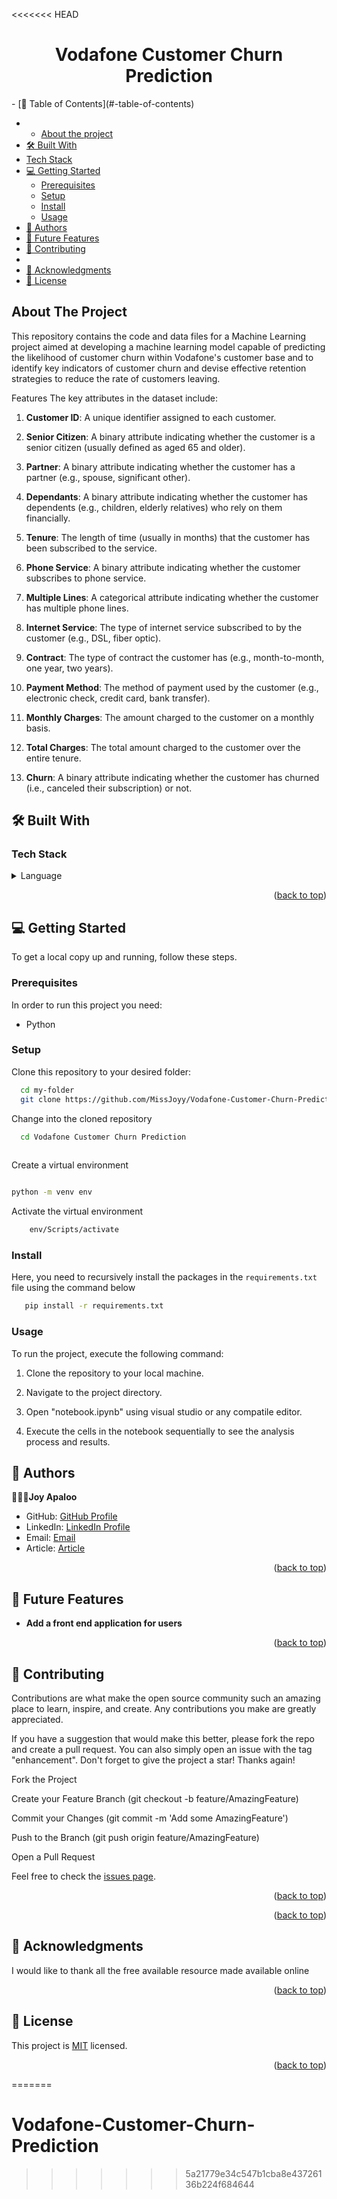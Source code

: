 <<<<<<< HEAD

<a name="readme-top"></a>

<div align="center">
<h1><b> Vodafone Customer Churn Prediction </b></h1>
</div>
<!-- TABLE OF CONTENTS -->
- [📗 Table of Contents](#-table-of-contents)

- - [About the project ](#about-the-project-)
 - [🛠 Built With ](#-built-with-)
  - [Tech Stack ](#tech-stack-)
  - [💻 Getting Started ](#-getting-started-)
    - [Prerequisites](#prerequisites)
    - [Setup](#setup)
    - [Install](#install)
    - [Usage](#usage)
  - [👥 Authors ](#-authors-)
  - [🔭 Future Features ](#-future-features-)
  - [🤝 Contributing ](#-contributing-)
  - 
  - [🙏 Acknowledgments ](#-acknowledgments-)
  - [📝 License ](#-license-)

<!-- ABOUT THE PROJECT -->
## About The Project


This repository contains the code and data files for a Machine Learning project aimed at  developing a machine learning model capable of predicting the likelihood of customer churn within Vodafone's customer base and to identify key indicators of customer churn and devise effective retention strategies to reduce the rate of customers leaving. 

Features
The key attributes in the dataset include:

1. **Customer ID**: A unique identifier assigned to each customer. 

2. **Senior Citizen**: A binary attribute indicating whether the customer is a senior citizen (usually defined as aged 65 and older).

3. **Partner**: A binary attribute indicating whether the customer has a partner (e.g., spouse, significant other).

4. **Dependants**: A binary attribute indicating whether the customer has dependents (e.g., children, elderly relatives) who rely on them financially.

5. **Tenure**: The length of time (usually in months) that the customer has been subscribed to the service.

6. **Phone Service**: A binary attribute indicating whether the customer subscribes to phone service.

7. **Multiple Lines**: A categorical attribute indicating whether the customer has multiple phone lines.

8. **Internet Service**: The type of internet service subscribed to by the customer (e.g., DSL, fiber optic).

9. **Contract**: The type of contract the customer has (e.g., month-to-month, one year, two years).

10. **Payment Method**: The method of payment used by the customer (e.g., electronic check, credit card, bank transfer).

11. **Monthly Charges**: The amount charged to the customer on a monthly basis.

12. **Total Charges**: The total amount charged to the customer over the entire tenure.

13. **Churn**: A binary attribute indicating whether the customer has churned (i.e., canceled their subscription) or not.



## 🛠 Built With <a name="built-with"></a>

### Tech Stack <a name="tech-stack"></a>



<details>
<summary>Language</summary>
  <ul>
    <li><a href="">Python</a></li>
  </ul>
</details>

<p align="right">(<a href="#readme-top">back to top</a>)</p>
<!-- Features -->














<!-- GETTING STARTED -->

## 💻 Getting Started <a name="getting-started"></a>


To get a local copy up and running, follow these steps.

### Prerequisites

In order to run this project you need:

- Python


### Setup

Clone this repository to your desired folder:


```sh
  cd my-folder
  git clone https://github.com/MissJoyy/Vodafone-Customer-Churn-Prediction.git
```

Change into the cloned repository

```sh
  cd Vodafone Customer Churn Prediction
  
```

Create a virtual environment

```sh

python -m venv env

```

Activate the virtual environment

```sh
    env/Scripts/activate
```


### Install

Here, you need to recursively install the packages in the `requirements.txt` file using the command below 

```sh
   pip install -r requirements.txt
```


### Usage

To run the project, execute the following command:



1. Clone the repository to your local machine.

2. Navigate to the project directory.

3. Open "notebook.ipynb" using visual studio or any compatile editor.

4. Execute the cells in the notebook sequentially to see the analysis process and results.



   

<!-- AUTHORS --> 


## 👥 Authors <a name="authors"></a>




🕵🏽‍♀️**Joy Apaloo**

- GitHub: [GitHub Profile](https://github.com/MissJoyy)
- LinkedIn: [LinkedIn Profile](linkedin.com/in/joy-apaloo-0b71791a7)
- Email: [Email](apaloojoy@gmail.com)
- Article: [Article](https://medium.com/@apaloojoy/vodafone-customer-churn-prediction-c742fa394511)
<p align="right">(<a href="#readme-top">back to top</a>)</p>

<!-- FUTURE FEATURES -->

## 🔭 Future Features <a name="future-features"></a>


- **Add a front end application for users**
  
  
<p align="right">(<a href="#readme-top">back to top</a>)</p>

<!-- CONTRIBUTING -->

## 🤝 Contributing <a name="contributing"></a>

Contributions are what make the open source community such an amazing place to learn, inspire, and create. Any contributions you make are greatly appreciated.

If you have a suggestion that would make this better, please fork the repo and create a pull request. You can also simply open an issue with the tag "enhancement". Don't forget to give the project a star! Thanks again!

Fork the Project

Create your Feature Branch (git checkout -b feature/AmazingFeature)

Commit your Changes (git commit -m 'Add some AmazingFeature')

Push to the Branch (git push origin feature/AmazingFeature)

Open a Pull Request

Feel free to check the [issues page](../../issues/).

<p align="right">(<a href="#readme-top">back to top</a>)</p>



<p align="right">(<a href="#readme-top">back to top</a>)</p>

<!-- ACKNOWLEDGEMENTS -->

## 🙏 Acknowledgments <a name="acknowledgements"></a>

I would like to thank all the free available resource made available online

<p align="right">(<a href="#readme-top">back to top</a>)</p>

<!-- LICENSE -->

## 📝 License <a name="license"></a>

This project is [MIT](./LICENSE) licensed.

<p align="right">(<a href="#readme-top">back to top</a>)</p>



=======
# Vodafone-Customer-Churn-Prediction
>>>>>>> 5a21779e34c547b1cba8e43726136b224f684644
